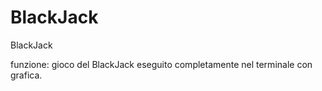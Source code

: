 # BlackJack
BlackJack

funzione: gioco del BlackJack eseguito completamente nel terminale con grafica.

